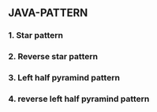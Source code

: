 ## JAVA-PATTERN
### 1. Star pattern
### 2. Reverse star pattern
### 3. Left half pyramind pattern
### 4. reverse left half pyramind pattern
